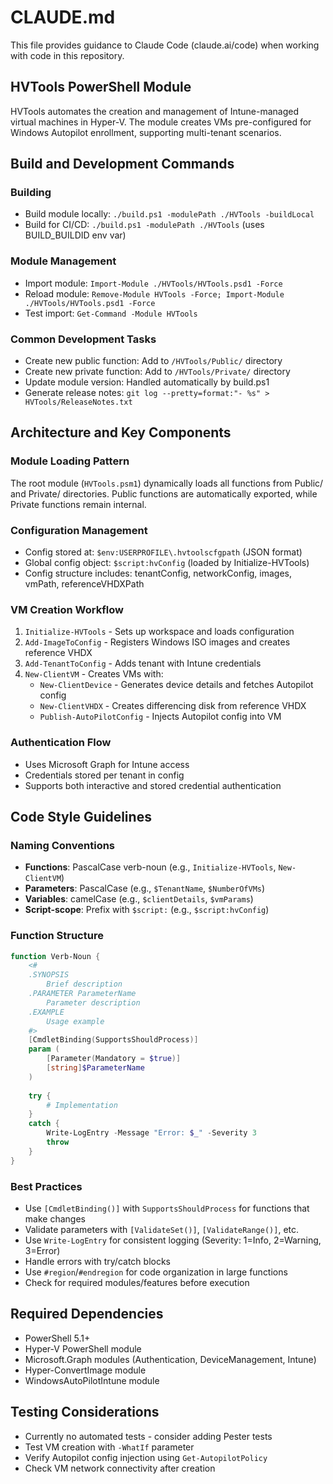 # CLAUDE.md

This file provides guidance to Claude Code (claude.ai/code) when working with code in this repository.

## HVTools PowerShell Module

HVTools automates the creation and management of Intune-managed virtual machines in Hyper-V. The module creates VMs pre-configured for Windows Autopilot enrollment, supporting multi-tenant scenarios.

## Build and Development Commands

### Building
- Build module locally: `./build.ps1 -modulePath ./HVTools -buildLocal`
- Build for CI/CD: `./build.ps1 -modulePath ./HVTools` (uses BUILD_BUILDID env var)

### Module Management
- Import module: `Import-Module ./HVTools/HVTools.psd1 -Force`
- Reload module: `Remove-Module HVTools -Force; Import-Module ./HVTools/HVTools.psd1 -Force`
- Test import: `Get-Command -Module HVTools`

### Common Development Tasks
- Create new public function: Add to `/HVTools/Public/` directory
- Create new private function: Add to `/HVTools/Private/` directory
- Update module version: Handled automatically by build.ps1
- Generate release notes: `git log --pretty=format:"- %s" > HVTools/ReleaseNotes.txt`

## Architecture and Key Components

### Module Loading Pattern
The root module (`HVTools.psm1`) dynamically loads all functions from Public/ and Private/ directories. Public functions are automatically exported, while Private functions remain internal.

### Configuration Management
- Config stored at: `$env:USERPROFILE\.hvtoolscfgpath` (JSON format)
- Global config object: `$script:hvConfig` (loaded by Initialize-HVTools)
- Config structure includes: tenantConfig, networkConfig, images, vmPath, referenceVHDXPath

### VM Creation Workflow
1. `Initialize-HVTools` - Sets up workspace and loads configuration
2. `Add-ImageToConfig` - Registers Windows ISO images and creates reference VHDX
3. `Add-TenantToConfig` - Adds tenant with Intune credentials
4. `New-ClientVM` - Creates VMs with:
   - `New-ClientDevice` - Generates device details and fetches Autopilot config
   - `New-ClientVHDX` - Creates differencing disk from reference VHDX
   - `Publish-AutoPilotConfig` - Injects Autopilot config into VM

### Authentication Flow
- Uses Microsoft Graph for Intune access
- Credentials stored per tenant in config
- Supports both interactive and stored credential authentication

## Code Style Guidelines

### Naming Conventions
- **Functions**: PascalCase verb-noun (e.g., `Initialize-HVTools`, `New-ClientVM`)
- **Parameters**: PascalCase (e.g., `$TenantName`, `$NumberOfVMs`)
- **Variables**: camelCase (e.g., `$clientDetails`, `$vmParams`)
- **Script-scope**: Prefix with `$script:` (e.g., `$script:hvConfig`)

### Function Structure
```powershell
function Verb-Noun {
    <#
    .SYNOPSIS
        Brief description
    .PARAMETER ParameterName
        Parameter description
    .EXAMPLE
        Usage example
    #>
    [CmdletBinding(SupportsShouldProcess)]
    param (
        [Parameter(Mandatory = $true)]
        [string]$ParameterName
    )
    
    try {
        # Implementation
    }
    catch {
        Write-LogEntry -Message "Error: $_" -Severity 3
        throw
    }
}
```

### Best Practices
- Use `[CmdletBinding()]` with `SupportsShouldProcess` for functions that make changes
- Validate parameters with `[ValidateSet()]`, `[ValidateRange()]`, etc.
- Use `Write-LogEntry` for consistent logging (Severity: 1=Info, 2=Warning, 3=Error)
- Handle errors with try/catch blocks
- Use `#region`/`#endregion` for code organization in large functions
- Check for required modules/features before execution

## Required Dependencies
- PowerShell 5.1+
- Hyper-V PowerShell module
- Microsoft.Graph modules (Authentication, DeviceManagement, Intune)
- Hyper-ConvertImage module
- WindowsAutoPilotIntune module

## Testing Considerations
- Currently no automated tests - consider adding Pester tests
- Test VM creation with `-WhatIf` parameter
- Verify Autopilot config injection using `Get-AutopilotPolicy`
- Check VM network connectivity after creation